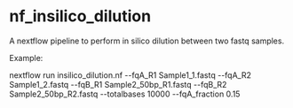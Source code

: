 # nf_insilico_dilution

A nextflow pipeline to perform in silico dilution between two fastq samples.

Example:

nextflow run insilico_dilution.nf --fqA_R1 Sample1_1.fastq --fqA_R2 Sample1_2.fastq --fqB_R1 Sample2_50bp_R1.fastq --fqB_R2 Sample2_50bp_R2.fastq --totalbases 10000 --fqA_fraction 0.15